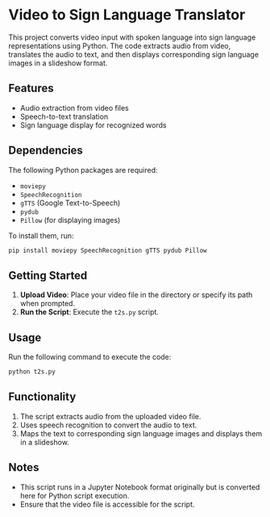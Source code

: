 
# Video to Sign Language Translator

This project converts video input with spoken language into sign language representations using Python. 
The code extracts audio from video, translates the audio to text, and then displays corresponding sign language images in a slideshow format.

## Features
- Audio extraction from video files
- Speech-to-text translation
- Sign language display for recognized words

## Dependencies
The following Python packages are required:
- `moviepy`
- `SpeechRecognition`
- `gTTS` (Google Text-to-Speech)
- `pydub`
- `Pillow` (for displaying images)

To install them, run:
```bash
pip install moviepy SpeechRecognition gTTS pydub Pillow
```

## Getting Started

1. **Upload Video**: Place your video file in the directory or specify its path when prompted.
2. **Run the Script**: Execute the `t2s.py` script.

## Usage
Run the following command to execute the code:
```bash
python t2s.py
```

## Functionality
1. The script extracts audio from the uploaded video file.
2. Uses speech recognition to convert the audio to text.
3. Maps the text to corresponding sign language images and displays them in a slideshow.

## Notes
- This script runs in a Jupyter Notebook format originally but is converted here for Python script execution.
- Ensure that the video file is accessible for the script.

